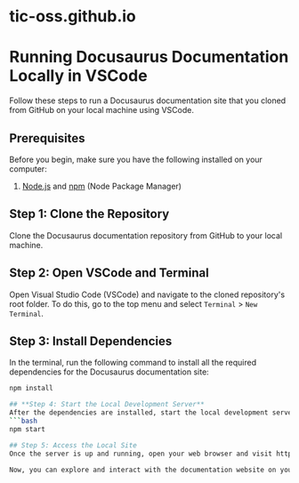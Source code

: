 # tic-oss.github.io
# Running Docusaurus Documentation Locally in VSCode

Follow these steps to run a Docusaurus documentation site that you cloned from GitHub on your local machine using VSCode.

## Prerequisites

Before you begin, make sure you have the following installed on your computer:

1. [Node.js](https://nodejs.org/) and [npm](https://www.npmjs.com/) (Node Package Manager)

## Step 1: Clone the Repository

Clone the Docusaurus documentation repository from GitHub to your local machine.

## Step 2: Open VSCode and Terminal

Open Visual Studio Code (VSCode) and navigate to the cloned repository's root folder. To do this, go to the top menu and select `Terminal` > `New Terminal`.

## Step 3: Install Dependencies

In the terminal, run the following command to install all the required dependencies for the Docusaurus documentation site:

```bash
npm install

## **Step 4: Start the Local Development Server**
After the dependencies are installed, start the local development server using the following command:
```bash
npm start

## Step 5: Access the Local Site
Once the server is up and running, open your web browser and visit http://localhost:3000/ to see the locally running Docusaurus documentation site.

Now, you can explore and interact with the documentation website on your local machine. Any changes you make to the Markdown files will automatically trigger a refresh on the site, allowing you to preview your changes in real-time.


